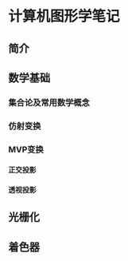 # 计算机图形学笔记

## 简介

## 数学基础

### 集合论及常用数学概念

### 仿射变换

### MVP变换

#### 正交投影

#### 透视投影

## 光栅化

## 着色器



